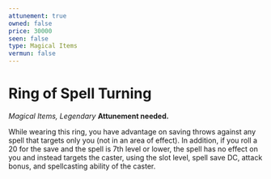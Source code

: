 ```yaml
---
attunement: true
owned: false
price: 30000
seen: false
type: Magical Items
vermun: false
---
```

# Ring of Spell Turning

*Magical Items, Legendary* **Attunement needed.**

While wearing this ring, you have advantage on saving throws against any spell that targets only you (not in an area of effect). In addition, if you roll a 20 for the save and the spell is 7th level or lower, the spell has no effect on you and instead targets the caster, using the slot level, spell save DC, attack bonus, and spellcasting ability of the caster.